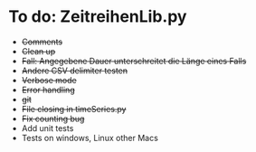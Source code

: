 # To do: ZeitreihenLib.py

- ~~Comments~~
- ~~Clean up~~
- ~~Fall: Angegebene Dauer unterschreitet die Länge eines Falls~~
- ~~Andere CSV delimiter testen~~
- ~~Verbose mode~~
- ~~Error handling~~
- ~~git~~
- ~~File closing in timeSeries.py~~
- ~~Fix counting bug~~
- Add unit tests
- Tests on windows, Linux other Macs
